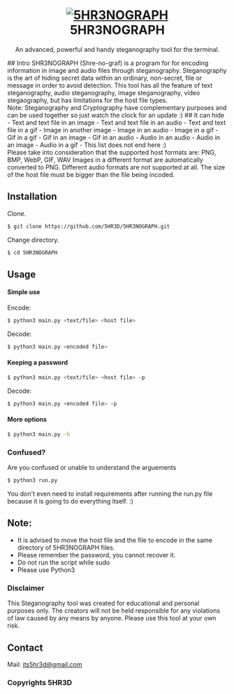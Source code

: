 <h1 align="center">
  <br>
  <a href="https://github.com/5HR3D/5HR3NOGRAPH"><img src="https://github.com/5HR3D/5HR3NOGRAPH/blob/main/Images/Screenshot.png" alt="5HR3NOGRAPH"></a>
  <br>
  5HR3NOGRAPH
  <br>
</h1>

<p align="center">An advanced, powerful and handy steganography tool for the terminal.</p>
## Intro 
SHR3NOGRAPH (Shre-no-graf) is a program for for encoding information in image and audio files through steganography. Steganography is the art of hiding secret data within an ordinary, non-secret, file or message in order to avoid detection. This tool has all the feature of text steganography, audio steganography, image steganography, video stegaography, but has limitations for the host file types.<br>Note: Steganography and Cryptography have complementary purposes and can be used together so just watch the clock for an update :)
## It can hide
- Text and text file in an image
- Text and text file in an audio 
- Text and text file in a gif
- Image in another image
- Image in an audio 
- Image in a gif
- Gif in a gif
- Gif in an image
- Gif in an audio
- Audio in an audio
- Audio in an image
- Audio in a gif
- This list does not end here :)
<br>Please take into consideration that the supported host formats are: PNG, BMP, WebP, GIF, WAV
Images in a different format are automatically converted to PNG. Different audio formats are not supported at all.
The size of the host file must be bigger than the file being incoded.

## Installation

Clone.
```sh
$ git clone https://github.com/5HR3D/5HR3NOGRAPH.git
```
Change directory.
```sh
$ cd 5HR3NOGRAPH
```
## Usage
#### Simple use
Encode:
```sh
$ python3 main.py <text/file> <host file>
```
Decode:
```sh
$ python3 main.py <encoded file>
```
#### Keeping a password
```sh
$ python3 main.py <text/file> <host file> -p
```
Decode:
```sh
$ python3 main.py <encoded file> -p
```
#### More options
```sh
$ python3 main.py -h
```
### Confused?
Are you confused or unable to understand the arguements
```sh
$ python3 run.py
```
You don't even need to install requirements after running the run.py file because it is going to do everything itself. :)

## Note:
- It is advised to move the host file and the file to encode in the same directory of 5HR3NOGRAPH files.
- Please remember the password, you cannot recover it.
- Do not run the script while sudo
- Please use Python3
### Disclaimer 
This Steganography tool was created for educational and personal purposes only. The creators will not be held responsible for any violations of law caused by any means by anyone. Please use this tool at your own risk.

## Contact
Mail: its5hr3d@gmail.com

### Copyrights 5HR3D























